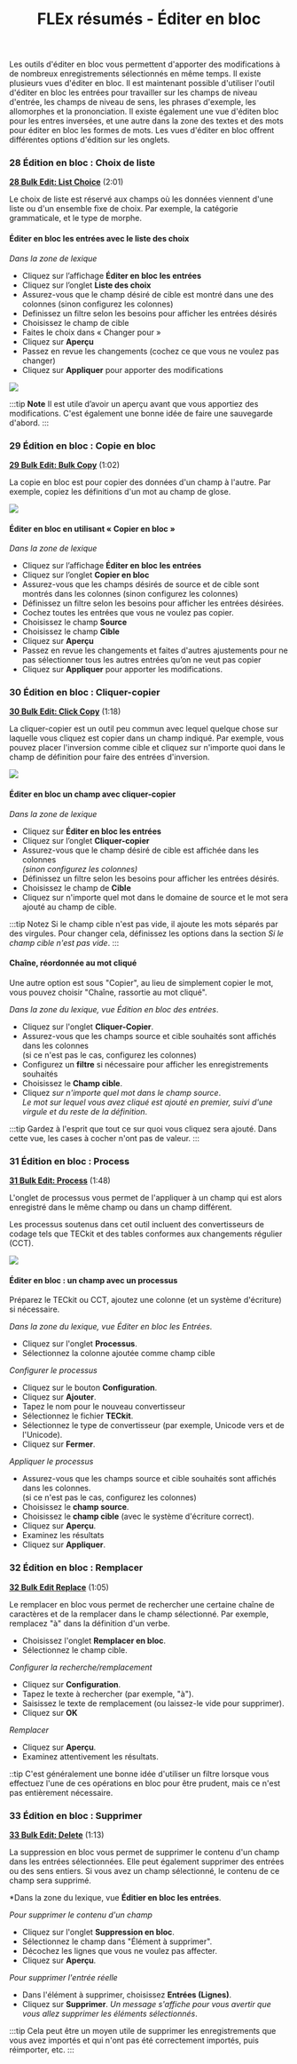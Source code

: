 ﻿---
title: FLEx résumés - Éditer en bloc
---

Les outils d'éditer en bloc vous permettent d'apporter des modifications à de nombreux enregistrements sélectionnés en même temps. Il existe plusieurs vues d'éditer en bloc. Il est maintenant possible d'utiliser l'outil d'éditer en bloc les entrées pour travailler sur les champs de niveau d'entrée, les champs de niveau de sens, les phrases d'exemple, les allomorphes et la prononciation. Il existe également une vue d'éditen bloc pour les entres inversées, et une autre dans la zone des textes et des mots pour éditer en bloc les formes de mots. Les vues d'éditer en bloc offrent différentes options d'édition sur les onglets.

### 28 Édition en bloc : Choix de liste  
[**28 Bulk Edit: List Choice**](https://vimeo.com/showcase/3123523/video/116266128) (2:01)

Le choix de liste est réservé aux champs où les données viennent d'une liste ou d'un ensemble fixe de choix. Par exemple, la catégorie grammaticale, et le type de morphe.

#### Éditer en bloc les entrées avec le liste des choix

*Dans la zone de lexique*

-   Cliquez sur l’affichage **Éditer en bloc les entrées**
-   Cliquez sur l’onglet **Liste des choix**
-   Assurez-vous que le champ désiré de cible est montré dans une des colonnes (sinon configurez les colonnes)
-   Definissez un filtre selon les besoins pour afficher les entrées désirés
-   Choisissez le champ de cible
-   Faites le choix dans « Changer pour »
-   Cliquez sur **Aperçu**
-   Passez en revue les changements (cochez ce que vous ne voulez pas changer)
-   Cliquez sur **Appliquer** pour apporter des modifications

![](media/bc635597a8cddf1afa8fc737eef84e63.png)

:::tip **Note**
Il est utile d’avoir un aperçu avant que vous apportiez des modifications. C'est également une bonne idée de faire une sauvegarde d'abord.
:::

### 29 Édition en bloc : Copie en bloc 
[**29 Bulk Edit: Bulk Copy**](https://vimeo.com/showcase/3123523/video/116266132) (1:02)

La copie en bloc est pour copier des données d'un champ à l'autre. Par exemple, copiez les définitions d'un mot au champ de glose.

![](media/5b8b1797a2828e6118618630aec577fe.png)

#### Éditer en bloc en utilisant « Copier en bloc »

*Dans la zone de lexique*

-   Cliquez sur l’affichage **Éditer en bloc les entrées**
-   Cliquez sur l’onglet **Copier en bloc**
-   Assurez-vous que les champs désirés de source et de cible sont montrés dans les colonnes (sinon configurez les colonnes)
-   Définissez un filtre selon les besoins pour afficher les entrées désirées.
-   Cochez toutes les entrées que vous ne voulez pas copier.
-   Choisissez le champ **Source**
-   Choisissez le champ **Cible**
-   Cliquez sur **Aperçu**
-   Passez en revue les changements et faites d'autres ajustements pour ne pas sélectionner tous les autres entrées qu’on ne veut pas copier
-   Cliquez sur **Appliquer** pour apporter les modifications.

### 30 Édition en bloc : Cliquer-copier 
[**30 Bulk Edit: Click Copy**](https://vimeo.com/showcase/3123523/video/116326033) (1:18)


La cliquer-copier est un outil peu commun avec lequel quelque chose sur laquelle vous cliquez est copier dans un champ indiqué. Par exemple, vous pouvez placer l'inversion comme cible et cliquez sur n'importe quoi dans le champ de définition pour faire des entrées d'inversion.

![](media/f76d7fc3959dc40999a4613686233622.png)

#### Éditer en bloc un champ avec cliquer-copier

*Dans la zone de lexique*

-   Cliquez sur **Éditer en bloc les entrées**
-   Cliquez sur l’onglet **Cliquer-copier**
-   Assurez-vous que le champ désiré de cible est affichée dans les colonnes   
  *(sinon configurez les colonnes)*
-   Définissez un filtre selon les besoins pour afficher les entrées désirés.
-   Choisissez le champ de **Cible**
-   Cliquez sur n'importe quel mot dans le domaine de source et le mot sera ajouté au champ de cible.

:::tip Notez
Si le champ cible n'est pas vide, il ajoute les mots séparés par des virgules. Pour changer cela, définissez les options dans la section *Si le champ cible n'est pas vide*.
:::

#### Chaîne, réordonnée au mot cliqué
Une autre option est sous "Copier", au lieu de simplement copier le mot, vous pouvez choisir "Chaîne, rassortie au mot cliqué".
 
*Dans la zone du lexique, vue Édition en bloc des entrées*.
- Cliquez sur l'onglet **Cliquer-Copier**.
- Assurez-vous que les champs source et cible souhaités sont affichés dans les colonnes   
    (si ce n'est pas le cas, configurez les colonnes)
-   Configurez un **filtre** si nécessaire pour afficher les enregistrements souhaités
- Choisissez le **Champ cible**.
- Cliquez *sur n'importe quel mot dans le champ source*.  
   *Le mot sur lequel vous avez cliqué est ajouté en premier, suivi d'une virgule et du reste de la définition*. 
   
:::tip
Gardez à l'esprit que tout ce sur quoi vous cliquez sera ajouté. Dans cette vue, les cases à cocher n'ont pas de valeur.
:::


### 31 Édition en bloc : Process  
[**31 Bulk Edit: Process**](https://vimeo.com/showcase/3123523/video/116326034) (1:48)

L'onglet de processus vous permet de l'appliquer à un champ qui est alors enregistré dans le même champ ou dans un champ différent.

Les processus soutenus dans cet outil incluent des convertisseurs de codage tels que TECkit et des tables conformes aux changements régulier (CCT).

![](media/e72d8f7389aff44fdf3c863cf6bb539b.png)

#### Éditer en bloc : un champ avec un processus

Préparez le TECkit ou CCT, ajoutez une colonne (et un système d'écriture) si nécessaire.

*Dans la zone du lexique, vue Éditer en bloc les  Entrées*.

- Cliquez sur l'onglet **Processus**.
- Sélectionnez la colonne ajoutée comme champ cible

*Configurer le processus*
- Cliquez sur le bouton **Configuration**.
- Cliquez sur **Ajouter**.
- Tapez le nom pour le nouveau convertisseur
- Sélectionnez  le fichier **TECkit**.
- Sélectionnez  le type de convertisseur (par exemple, Unicode vers et de l'Unicode).
- Cliquez sur **Fermer**.

*Appliquer le processus*
- Assurez-vous que les champs source et cible souhaités sont affichés dans les colonnes.   
    (si ce n'est pas le cas, configurez les colonnes)
- Choisissez le **champ source**.
- Choisissez le **champ cible** (avec le système d'écriture correct).
- Cliquez sur **Aperçu**.
- Examinez les résultats
- Cliquez sur **Appliquer**.


### 32 Édition en bloc : Remplacer 
[**32 Bulk Edit Replace**](https://vimeo.com/showcase/3123523/video/191684691) (1:05)

Le remplacer en bloc vous permet de rechercher une certaine chaîne de caractères et de la remplacer dans le champ sélectionné. Par exemple, remplacez "à" dans la définition d'un verbe.

- Choisissez l'onglet **Remplacer en bloc**.
- Sélectionnez le champ cible.

*Configurer la recherche/remplacement*
- Cliquez sur **Configuration**.
- Tapez le texte à rechercher (par exemple, "à").
- Saisissez le texte de remplacement (ou laissez-le vide pour supprimer).
- Cliquez sur **OK**

*Remplacer*
- Cliquez sur **Aperçu**.
- Examinez attentivement les résultats.

::tip
C'est généralement une bonne idée d'utiliser un filtre lorsque vous effectuez l'une de ces opérations en bloc pour être prudent, mais ce n'est pas entièrement nécessaire.

### 33 Édition en bloc : Supprimer 
[**33 Bulk Edit: Delete**](https://vimeo.com/showcase/3123523/video/116326036) (1:13)

La suppression en bloc vous permet de supprimer le contenu d'un champ dans les entrées sélectionnées. Elle peut également supprimer des entrées ou des sens entiers. Si vous avez un champ sélectionné, le contenu de ce champ sera supprimé.

*Dans la zone du lexique, vue **Éditier en bloc les entrées**.

*Pour supprimer le contenu d'un champ*  
- Cliquez sur l'onglet **Suppression en bloc**.
- Sélectionnez le champ dans "Élément à supprimer".
- Décochez les lignes que vous ne voulez pas affecter.
- Cliquez sur **Aperçu**.

*Pour supprimer l'entrée réelle*  
- Dans l'élément à supprimer, choisissez **Entrées (Lignes)**. 
- Cliquez sur **Supprimer**.
    *Un message s'affiche pour vous avertir que vous allez supprimer les éléments sélectionnés*.

:::tip
Cela peut être un moyen utile de supprimer les enregistrements que vous avez importés et qui n'ont pas été correctement importés, puis réimporter, etc.
:::